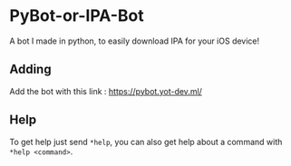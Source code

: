 # PyBot-or-IPA-Bot
A bot I made in python, to easily download IPA for your iOS device!

## Adding
Add the bot with this link : 
https://pybot.yot-dev.ml/

## Help
To get help just send `*help`, you can also get help about a command with `*help <command>`.

